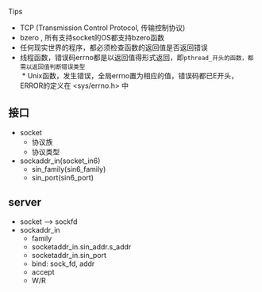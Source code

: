 
Tips
  * TCP (Transmission Control Protocol, 传输控制协议)  
  * bzero , 所有支持socket的OS都支持bzero函数  
  * 任何现实世界的程序，都必须检查函数的返回值是否返回错误  
  * 线程函数，错误码errno都是以返回值得形式返回，即`pthread_开头的函数，都需以返回值判断错误类型`   
  * Unix函数，发生错误，全局errno置为相应的值，错误码都已E开头，ERROR的定义在 <sys/errno.h> 中

## 接口  
* socket  
  * 协议族  
  * 协议类型  
* sockaddr_in(socket_in6)  
  * sin_family(sin6_family)  
  * sin_port(sin6_port) 
  
## server
* socket --> sockfd
* sockaddr_in  
  * family
  * socketaddr_in.sin_addr.s_addr
  * socketaddr_in.sin_port
  * bind: sock_fd, addr
  * accept
  * W/R

  
